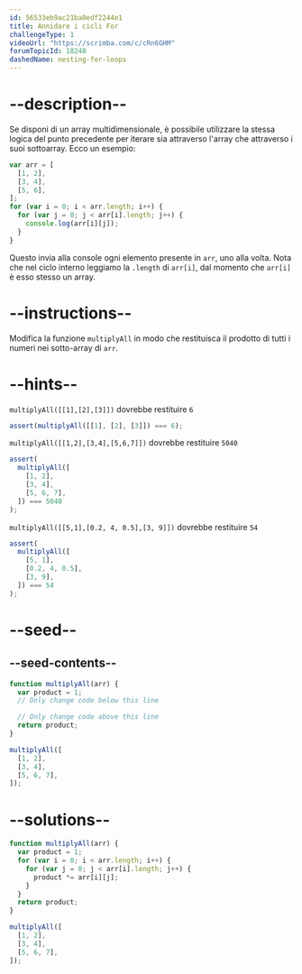 ```yaml
---
id: 56533eb9ac21ba0edf2244e1
title: Annidare i cicli For
challengeType: 1
videoUrl: "https://scrimba.com/c/cRn6GHM"
forumTopicId: 18248
dashedName: nesting-for-loops
---
```


# --description--

Se disponi di un array multidimensionale, è possibile utilizzare la stessa logica del punto precedente per iterare sia attraverso l'array che attraverso i suoi sottoarray. Ecco un esempio:

```js
var arr = [
  [1, 2],
  [3, 4],
  [5, 6],
];
for (var i = 0; i < arr.length; i++) {
  for (var j = 0; j < arr[i].length; j++) {
    console.log(arr[i][j]);
  }
}
```

Questo invia alla console ogni elemento presente in `arr`, uno alla volta. Nota che nel ciclo interno leggiamo la `.length` di `arr[i]`, dal momento che `arr[i]` è esso stesso un array.

# --instructions--

Modifica la funzione `multiplyAll` in modo che restituisca il prodotto di tutti i numeri nei sotto-array di `arr`.

# --hints--

`multiplyAll([[1],[2],[3]])` dovrebbe restituire `6`

```js
assert(multiplyAll([[1], [2], [3]]) === 6);
```

`multiplyAll([[1,2],[3,4],[5,6,7]])` dovrebbe restituire `5040`

```js
assert(
  multiplyAll([
    [1, 2],
    [3, 4],
    [5, 6, 7],
  ]) === 5040
);
```

`multiplyAll([[5,1],[0.2, 4, 0.5],[3, 9]])` dovrebbe restituire `54`

```js
assert(
  multiplyAll([
    [5, 1],
    [0.2, 4, 0.5],
    [3, 9],
  ]) === 54
);
```

# --seed--

## --seed-contents--

```js
function multiplyAll(arr) {
  var product = 1;
  // Only change code below this line

  // Only change code above this line
  return product;
}

multiplyAll([
  [1, 2],
  [3, 4],
  [5, 6, 7],
]);
```

# --solutions--

```js
function multiplyAll(arr) {
  var product = 1;
  for (var i = 0; i < arr.length; i++) {
    for (var j = 0; j < arr[i].length; j++) {
      product *= arr[i][j];
    }
  }
  return product;
}

multiplyAll([
  [1, 2],
  [3, 4],
  [5, 6, 7],
]);
```
